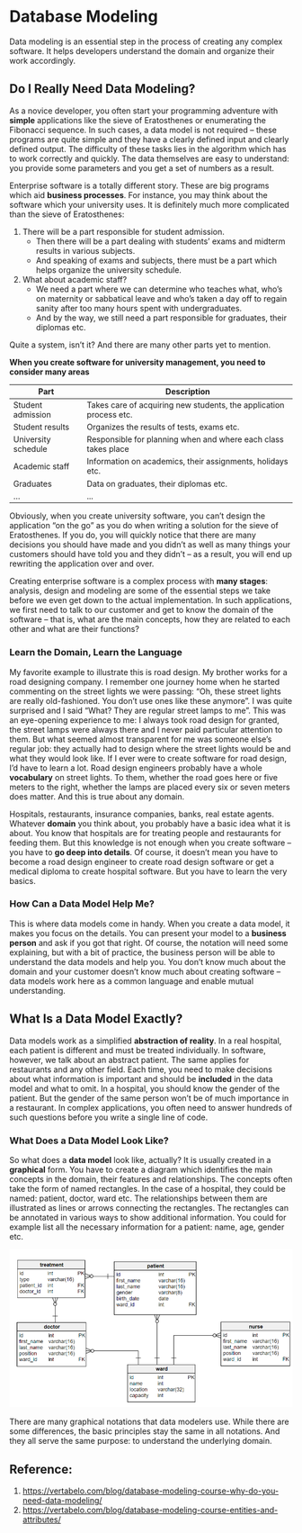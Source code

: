 # Database Modeling

Data modeling is an essential step in the process of creating any complex software. It helps developers understand the domain and organize their work accordingly.

## Do I Really Need Data Modeling?

As a novice developer, you often start your programming adventure with **simple** applications like the sieve of Eratosthenes or enumerating the Fibonacci sequence. In such cases, a data model is not required – these programs are quite simple and they have a clearly defined input and clearly defined output. The difficulty of these tasks lies in the algorithm which has to work correctly and quickly. The data themselves are easy to understand: you provide some parameters and you get a set of numbers as a result.

Enterprise software is a totally different story. These are big programs which aid **business processes**. For instance, you may think about the software which your university uses. It is definitely much more complicated than the sieve of Eratosthenes:

1. There will be a part responsible for student admission.
   + Then there will be a part dealing with students’ exams and midterm results in various subjects.
   + And speaking of exams and subjects, there must be a part which helps organize the university schedule.
2. What about academic staff?
   + We need a part where we can determine who teaches what, who’s on maternity or sabbatical leave and who’s taken a day off to regain sanity after too many hours spent with undergraduates.
   + And by the way, we still need a part responsible for graduates, their diplomas etc.

Quite a system, isn’t it? And there are many other parts yet to mention.

**When you create software for university management, you need to consider many areas**

| Part | Description |
| --- | --- |
| Student admission | Takes care of acquiring new students, the application process etc. |
| Student results | Organizes the results of tests, exams etc. |
| University schedule | Responsible for planning when and where each class takes place |
| Academic staff | Information on academics, their assignments, holidays etc. |
| Graduates | Data on graduates, their diplomas etc. |
| … | ... |

Obviously, when you create university software, you can’t design the application “on the go” as you do when writing a solution for the sieve of Eratosthenes. If you do, you will quickly notice that there are many decisions you should have made and you didn’t as well as many things your customers should have told you and they didn’t – as a result, you will end up rewriting the application over and over.

Creating enterprise software is a complex process with **many stages**: analysis, design and modeling are some of the essential steps we take before we even get down to the actual implementation. In such applications, we first need to talk to our customer and get to know the domain of the software – that is, what are the main concepts, how they are related to each other and what are their functions?

### Learn the Domain, Learn the Language

My favorite example to illustrate this is road design. My brother works for a road designing company. I remember one journey home when he started commenting on the street lights we were passing: “Oh, these street lights are really old-fashioned. You don’t use ones like these anymore”. I was quite surprised and I said “What? They are regular street lamps to me”. This was an eye-opening experience to me: I always took road design for granted, the street lamps were always there and I never paid particular attention to them. But what seemed almost transparent for me was someone else’s regular job: they actually had to design where the street lights would be and what they would look like. If I ever were to create software for road design, I’d have to learn a lot. Road design engineers probably have a whole **vocabulary** on street lights. To them, whether the road goes here or five meters to the right, whether the lamps are placed every six or seven meters does matter. And this is true about any domain.

Hospitals, restaurants, insurance companies, banks, real estate agents. Whatever **domain** you think about, you probably have a basic idea what it is about. You know that hospitals are for treating people and restaurants for feeding them. But this knowledge is not enough when you create software – you have to **go deep into details**. Of course, it doesn’t mean you have to become a road design engineer to create road design software or get a medical diploma to create hospital software. But you have to learn the very basics.

### How Can a Data Model Help Me?

This is where data models come in handy. When you create a data model, it makes you focus on the details. You can present your model to a **business person** and ask if you got that right. Of course, the notation will need some explaining, but with a bit of practice, the business person will be able to understand the data models and help you. You don’t know much about the domain and your customer doesn’t know much about creating software – data models work here as a common language and enable mutual understanding.

## What Is a Data Model Exactly?

Data models work as a simplified **abstraction of reality**. In a real hospital, each patient is different and must be treated individually. In software, however, we talk about an abstract patient. The same applies for restaurants and any other field. Each time, you need to make decisions about what information is important and should be **included** in the data model and what to omit. In a hospital, you should know the gender of the patient. But the gender of the same person won’t be of much importance in a restaurant. In complex applications, you often need to answer hundreds of such questions before you write a single line of code.

### What Does a Data Model Look Like?

So what does a **data model** look like, actually? It is usually created in a **graphical** form. You have to create a diagram which identifies the main concepts in the domain, their features and relationships. The concepts often take the form of named rectangles. In the case of a hospital, they could be named: patient, doctor, ward etc. The relationships between them are illustrated as lines or arrows connecting the rectangles. The rectangles can be annotated in various ways to show additional information. You could for example list all the necessary information for a patient: name, age, gender etc.

<img src="img-001.png"/>

There are many graphical notations that data modelers use. While there are some differences, the basic principles stay the same in all notations. And they all serve the same purpose: to understand the underlying domain.

## Reference:

1. https://vertabelo.com/blog/database-modeling-course-why-do-you-need-data-modeling/
2. https://vertabelo.com/blog/database-modeling-course-entities-and-attributes/

